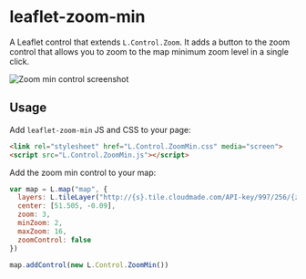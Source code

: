 leaflet-zoom-min
===
A Leaflet control that extends `L.Control.Zoom`. It adds a button to the zoom control that allows you to zoom to the map minimum zoom level in a single click.

![Zoom min control screenshot](https://raw.github.com/alanshaw/leaflet-zoom-min/master/screenshot.png)

Usage
---

Add `leaflet-zoom-min` JS and CSS to your page:

```html
<link rel="stylesheet" href="L.Control.ZoomMin.css" media="screen">
<script src="L.Control.ZoomMin.js"></script>
```

Add the zoom min control to your map:

```javascript
var map = L.map("map", {
  layers: L.tileLayer("http://{s}.tile.cloudmade.com/API-key/997/256/{z}/{x}/{y}.png"),
  center: [51.505, -0.09],
  zoom: 3,
  minZoom: 2,
  maxZoom: 16,
  zoomControl: false
})

map.addControl(new L.Control.ZoomMin())
```
